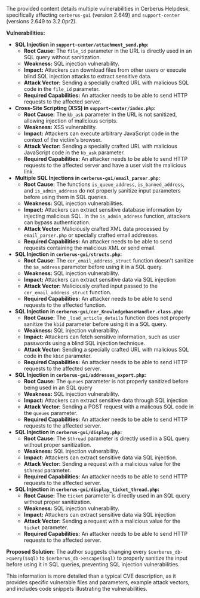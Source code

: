 The provided content details multiple vulnerabilities in Cerberus Helpdesk, specifically affecting `cerberus-gui` (version 2.649) and `support-center` (versions 2.649 to 3.2.0pr2).

**Vulnerabilities:**

*   **SQL Injection in `support-center/attachment_send.php`:**
    *   **Root Cause:** The `file_id` parameter in the URL is directly used in an SQL query without sanitization.
    *   **Weakness:** SQL injection vulnerability.
    *   **Impact:** Attackers can download files from other users or execute blind SQL injection attacks to extract sensitive data.
    *   **Attack Vector:** Sending a specially crafted URL with malicious SQL code in the `file_id` parameter.
    *   **Required Capabilities:** An attacker needs to be able to send HTTP requests to the affected server.
*   **Cross-Site Scripting (XSS) in `support-center/index.php`:**
    *   **Root Cause:** The `kb_ask` parameter in the URL is not sanitized, allowing injection of malicious scripts.
    *   **Weakness:** XSS vulnerability.
    *   **Impact:** Attackers can execute arbitrary JavaScript code in the context of the victim's browser.
    *  **Attack Vector:** Sending a specially crafted URL with malicious JavaScript code in the `kb_ask` parameter.
    *   **Required Capabilities:** An attacker needs to be able to send HTTP requests to the affected server and have a user visit the malicious link.
*   **Multiple SQL Injections in `cerberus-gui/email_parser.php`:**
    *   **Root Cause:** The functions `is_queue_address`, `is_banned_address`, and `is_admin_address` do not properly sanitize input parameters before using them in SQL queries.
    *   **Weakness:** SQL injection vulnerabilities.
    *   **Impact:**  Attackers can extract sensitive database information by injecting malicious SQL. In the `is_admin_address` function, attackers can bypass authentication.
    *   **Attack Vector:** Maliciously crafted XML data processed by `email_parser.php` or specially crafted email addresses.
    *   **Required Capabilities:** An attacker needs to be able to send requests containing the malicious XML or send email.
*   **SQL Injection in `cerberus-gui/structs.php`:**
    *   **Root Cause:** The `cer_email_address_struct` function doesn't sanitize the `$a_address` parameter before using it in a SQL query.
    *   **Weakness:** SQL injection vulnerability.
    *   **Impact:** Attackers can extract sensitive data via SQL injection
    *   **Attack Vector:** Maliciously crafted input passed to the `cer_email_address_struct` function.
    *   **Required Capabilities:** An attacker needs to be able to send requests to the affected function.
*  **SQL Injection in `cerberus-gui/cer_KnowledgebaseHandler.class.php`:**
    *   **Root Cause:** The `_load_article_details` function does not properly sanitize the `kbid` parameter before using it in a SQL query.
    *   **Weakness:** SQL injection vulnerability.
    *   **Impact:** Attackers can fetch sensitive information, such as user passwords using a blind SQL injection technique.
    *   **Attack Vector:** Sending a specially crafted URL with malicious SQL code in the `kbid` parameter.
    *   **Required Capabilities:** An attacker needs to be able to send HTTP requests to the affected server.
*   **SQL Injection in `cerberus-gui/addresses_export.php`:**
    *   **Root Cause:**  The `queues` parameter is not properly sanitized before being used in an SQL query
    *   **Weakness:** SQL injection vulnerability.
    *   **Impact:** Attackers can extract sensitive data through SQL injection
    *   **Attack Vector:** Sending a POST request with a malicous SQL code in the `queues` parameter.
    *  **Required Capabilities:** An attacker needs to be able to send HTTP requests to the affected server.
*   **SQL Injection in `cerberus-gui/display.php`:**
    *   **Root Cause:** The `$thread` parameter is directly used in a SQL query without proper sanitization.
    *   **Weakness:** SQL injection vulnerability.
    *   **Impact:** Attackers can extract sensitive data via SQL injection.
    *   **Attack Vector:** Sending a request with a malicious value for the `$thread` parameter.
    *   **Required Capabilities:** An attacker needs to be able to send HTTP requests to the affected server.
*   **SQL Injection in `cerberus-gui/display_ticket_thread.php`:**
    *   **Root Cause:** The `ticket` parameter is directly used in an SQL query without proper sanitization.
    *   **Weakness:** SQL injection vulnerability.
    *   **Impact:** Attackers can extract sensitive data via SQL injection
    *  **Attack Vector:** Sending a request with a malicious value for the `ticket` parameter.
    *   **Required Capabilities:** An attacker needs to be able to send HTTP requests to the affected server.

**Proposed Solution:**
The author suggests changing every `$cerberus_db->query($sql)` to `$cerberus_db->escape($sql)` to properly sanitize the input before using it in SQL queries, preventing SQL injection vulnerabilities.

This information is more detailed than a typical CVE description, as it provides specific vulnerable files and parameters, example attack vectors, and includes code snippets illustrating the vulnerabilities.